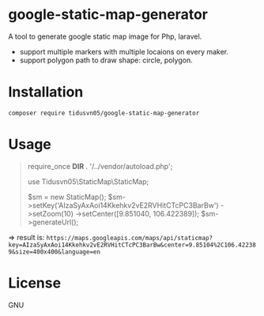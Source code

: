 
# google-static-map-generator
A tool to generate google static map image for Php, laravel.

- support multiple markers with multiple locaions on every maker.
- support polygon path to draw shape: circle, polygon.


# Installation
`composer require tidusvn05/google-static-map-generator`

# Usage
> require_once __DIR__ . '/../vendor/autoload.php';
>
> use Tidusvn05\StaticMap\StaticMap;
>
> $sm = new StaticMap();
> $sm->setKey('AIzaSyAxAoi14Kkehkv2vE2RVHitCTcPC3BarBw')
> ->setZoom(10)
  ->setCenter([9.851040, 106.422389]);
> $sm->generateUrl();

=> result is: 
`https://maps.googleapis.com/maps/api/staticmap?key=AIzaSyAxAoi14Kkehkv2vE2RVHitCTcPC3BarBw&center=9.85104%2C106.422389&size=400x400&language=en`


# License
GNU
